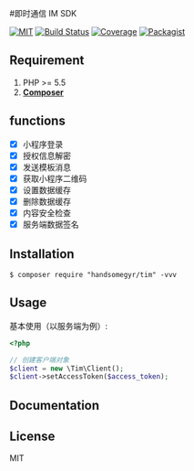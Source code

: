 #即时通信 IM SDK

[![MIT](https://img.shields.io/packagist/l/doctrine/orm.svg)](https://github.com/handsomegyr/tim/blob/master/LICENSE)
[![Build Status](https://travis-ci.org/handsomegyr/tim.svg?branch=master)](https://travis-ci.org/handsomegyr/tim)
[![Coverage](https://img.shields.io/codecov/c/github/handsomegyr/tim/master.svg)](https://codecov.io/gh/handsomegyr/tim)
[![Packagist](https://img.shields.io/packagist/v/handsomegyr/tim.svg)](https://packagist.org/packages/handsomegyr/tim)

## Requirement

1. PHP >= 5.5
2. **[Composer](https://getcomposer.org/)**

## functions

- [x] 小程序登录
- [x] 授权信息解密
- [x] 发送模板消息
- [x] 获取小程序二维码
- [x] 设置数据缓存
- [x] 删除数据缓存
- [x] 内容安全检查
- [x] 服务端数据签名

## Installation

```shell
$ composer require "handsomegyr/tim" -vvv
```

## Usage

基本使用（以服务端为例）:

```php
<?php

// 创建客户端对象
$client = new \Tim\Client();
$client->setAccessToken($access_token);
```

## Documentation



## License

MIT
